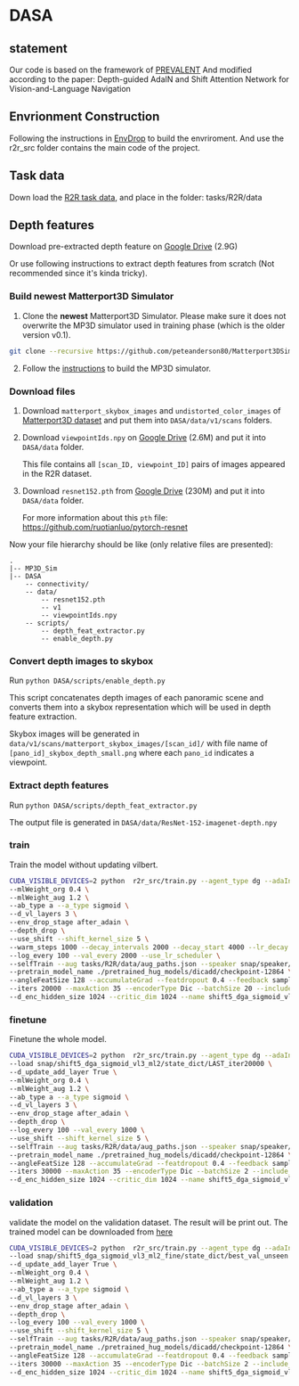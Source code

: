 # DASA
## statement
Our code is based on the framework of [PREVALENT](https://github.com/weituo12321/PREVALENT_R2R) 
And modified according to the paper: Depth-guided AdaIN and Shift Attention Network for Vision-and-Language Navigation


## Envrionment Construction
Following the instructions in [EnvDrop](https://github.com/airsplay/R2R-EnvDrop) to build the envriroment. 
And use the r2r_src folder contains the main code of the project.


## Task data
Down load the [R2R task data](https://drive.google.com/file/d/1Pr9SnZOhFew4diMREbGtbqgj5DL_ux86/view?usp=sharing), and place in the folder: tasks/R2R/data


## Depth features

Download pre-extracted depth feature on [Google Drive](https://drive.google.com/file/d/1RqdQgTwJbH9BqoQoBFeKpQTBFrdKTomq/view?usp=sharing) (2.9G)



Or use following instructions to extract depth features from scratch (Not recommended since it's kinda tricky).

### Build newest Matterport3D Simulator

1. Clone the **newest** Matterport3D Simulator.
   Please make sure it does not overwrite the MP3D simulator used in training phase (which is the older version v0.1).

```bash
git clone --recursive https://github.com/peteanderson80/Matterport3DSimulator.git MP3D_Sim
```

2. Follow the [instructions](https://github.com/ronghanghu/speaker_follower/blob/master/README_Matterport3DSimulator.md) to build the MP3D simulator.

### Download files

1. Download `matterport_skybox_images` and `undistorted_color_images` of [Matterport3D dataset](https://github.com/niessner/Matterport) and put them into `DASA/data/v1/scans` folders.

2. Download `viewpointIds.npy` on [Google Drive](https://drive.google.com/file/d/1XUz1VwrQfmI_7XdOaGojZykJ-sLz5evc/view?usp=sharing) (2.6M) and put it into `DASA/data` folder.

   This file contains all `[scan_ID, viewpoint_ID]` pairs of images appeared in the R2R dataset.

3. Download `resnet152.pth` from [Google Drive](https://drive.google.com/open?id=0B7fNdx_jAqhtMXU1N0VTZkN1dHc) (230M) and put it into `DASA/data` folder.

   For more information about this `pth` file: https://github.com/ruotianluo/pytorch-resnet

Now your file hierarchy should be like (only relative files are presented):

```
.
|-- MP3D_Sim
|-- DASA
    -- connectivity/
    -- data/
        -- resnet152.pth
        -- v1
        -- viewpointIds.npy
    -- scripts/
        -- depth_feat_extractor.py
        -- enable_depth.py
```

### Convert depth images to skybox

Run `python DASA/scripts/enable_depth.py`

This script concatenates depth images of each panoramic scene and converts them into a skybox representation which will be used in depth feature extraction.

Skybox images will be generated in `data/v1/scans/matterport_skybox_images/[scan_id]/` with file name of `[pano_id]_skybox_depth_small.png` where each `pano_id` indicates a viewpoint.

### Extract depth features

Run `python DASA/scripts/depth_feat_extractor.py`

The output file is generated in `DASA/data/ResNet-152-imagenet-depth.npy`



### train
Train the model without updating vilbert.
```bash
CUDA_VISIBLE_DEVICES=2 python  r2r_src/train.py --agent_type dg --adaIn_type channel --attn soft --train auglistener \
--mlWeight_org 0.4 \
--mlWeight_aug 1.2 \
--ab_type a --a_type sigmoid \
--d_vl_layers 3 \
--env_drop_stage after_adain \
--depth_drop \
--use_shift --shift_kernel_size 5 \
--warm_steps 1000 --decay_intervals 2000 --decay_start 4000 --lr_decay 0.2 \
--log_every 100 --val_every 2000 --use_lr_scheduler \
--selfTrain --aug tasks/R2R/data/aug_paths.json --speaker snap/speaker/state_dict/best_val_unseen_bleu \
--pretrain_model_name ./pretrained_hug_models/dicadd/checkpoint-12864 \
--angleFeatSize 128 --accumulateGrad --featdropout 0.4 --feedback sample --subout max --optim rms --lr 0.0001 \
--iters 20000 --maxAction 35 --encoderType Dic --batchSize 20 --include_vision True --use_dropout_vision True \
--d_enc_hidden_size 1024 --critic_dim 1024 --name shift5_dga_sigmoid_vl3_ml2
```

### finetune
Finetune the whole model.
```bash
CUDA_VISIBLE_DEVICES=2 python  r2r_src/train.py --agent_type dg --adaIn_type channel --attn soft --train auglistener \
--load snap/shift5_dga_sigmoid_vl3_ml2/state_dict/LAST_iter20000 \
--d_update_add_layer True \
--mlWeight_org 0.4 \
--mlWeight_aug 1.2 \
--ab_type a --a_type sigmoid \
--d_vl_layers 3 \
--env_drop_stage after_adain \
--depth_drop \
--log_every 100 --val_every 1000 \
--use_shift --shift_kernel_size 5 \
--selfTrain --aug tasks/R2R/data/aug_paths.json --speaker snap/speaker/state_dict/best_val_unseen_bleu \
--pretrain_model_name ./pretrained_hug_models/dicadd/checkpoint-12864 \
--angleFeatSize 128 --accumulateGrad --featdropout 0.4 --feedback sample --subout max --optim rms --lr 0.000002 \
--iters 30000 --maxAction 35 --encoderType Dic --batchSize 2 --include_vision True --use_dropout_vision True \
--d_enc_hidden_size 1024 --critic_dim 1024 --name shift5_dga_sigmoid_vl3_ml2_fine 
```


### validation
validate the model on the validation dataset. The result will be print out. The trained model can be downloaded from [here](https://drive.google.com/file/d/1EYGlT9uonY2MgY1giiJR4updRXKXbvXF/view?usp=sharing)
```bash
CUDA_VISIBLE_DEVICES=2 python  r2r_src/train.py --agent_type dg --adaIn_type channel --attn soft --train validlistener --submit \
--load snap/shift5_dga_sigmoid_vl3_ml2_fine/state_dict/best_val_unseen \
--d_update_add_layer True \
--mlWeight_org 0.4 \
--mlWeight_aug 1.2 \
--ab_type a --a_type sigmoid \
--d_vl_layers 3 \
--env_drop_stage after_adain \
--depth_drop \
--log_every 100 --val_every 1000 \
--use_shift --shift_kernel_size 5 \
--selfTrain --aug tasks/R2R/data/aug_paths.json --speaker snap/speaker/state_dict/best_val_unseen_bleu \
--pretrain_model_name ./pretrained_hug_models/dicadd/checkpoint-12864 \
--angleFeatSize 128 --accumulateGrad --featdropout 0.4 --feedback sample --subout max --optim rms --lr 0.000002 \
--iters 30000 --maxAction 35 --encoderType Dic --batchSize 2 --include_vision True --use_dropout_vision True \
--d_enc_hidden_size 1024 --critic_dim 1024 --name shift5_dga_sigmoid_vl3_ml2_fine
```


